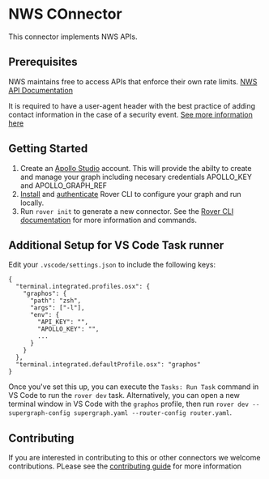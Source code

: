 # NWS COnnector

This connector implements NWS APIs.

## Prerequisites

NWS maintains free to access APIs that enforce their own rate limits. 
[NWS API Documentation](https://api.weather.gov/)

It is required to have a user-agent header with the best practice of adding contact information in the case of a security event. [See more information here](https://www.weather.gov/documentation/services-web-api)

## Getting Started

1. Create an [Apollo Studio](https://studio.apollographql.com/) account. This will provide the abilty to create and manage your graph including necesary credentials APOLLO_KEY and APOLLO_GRAPH_REF
2. [Install](https://www.apollographql.com/docs/rover/getting-started#installation-methods) and [authenticate](https://www.apollographql.com/docs/rover/configuring) Rover CLI to configure your graph and run locally.
3. Run `rover init` to generate a new connector.  See the [Rover CLI documentation](https://www.apollographql.com/docs/rover) for more information and commands.


## Additional Setup for VS Code Task runner

Edit your `.vscode/settings.json` to include the following keys:

```
{
  "terminal.integrated.profiles.osx": {
    "graphos": {
      "path": "zsh",
      "args": ["-l"],
      "env": {
        "API_KEY": "",
        "APOLLO_KEY": "",
        ...
      }
    }
  },
  "terminal.integrated.defaultProfile.osx": "graphos"
}
```

Once you've set this up, you can execute the `Tasks: Run Task` command in VS Code to run the `rover dev` task.
Alternatively, you can open a new terminal window in VS Code with the `graphos` profile, then run `rover dev --supergraph-config supergraph.yaml --router-config router.yaml`.

## Contributing

If you are interested in contributing to this or other connectors we welcome contributions. PLease see the [contributing guide](https://github.com/apollographql/connectors-community?tab=readme-ov-file#contributing-a-connector-to-the-community) for more information
